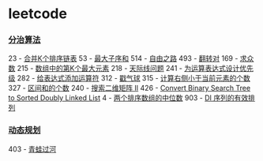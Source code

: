 # leetcode

### [分治算法](https://leetcode-cn.com/tag/divide-and-conquer/)

23   - [合并K个排序链表](https://leetcode-cn.com/problems/merge-k-sorted-lists)
53   - [最大子序和](https://leetcode-cn.com/problems/maximum-subarray)
514 - [自由之路](https://leetcode-cn.com/problems/freedom-trail)
493 - [翻转对](https://leetcode-cn.com/problems/reverse-pairs)
169 - [求众数](https://leetcode-cn.com/problems/majority-element)
215 - [数组中的第K个最大元素](https://leetcode-cn.com/problems/kth-largest-element-in-an-array)
218 - [天际线问题](https://leetcode-cn.com/problems/the-skyline-problem)
241 - [为运算表达式设计优先级](https://leetcode-cn.com/problems/different-ways-to-add-parentheses)
282 - [给表达式添加运算符](https://leetcode-cn.com/problems/expression-add-operators)
312 - [戳气球](https://leetcode-cn.com/problems/burst-balloons)
315 - [计算右侧小于当前元素的个数](https://leetcode-cn.com/problems/count-of-smaller-numbers-after-self)
327 - [区间和的个数](https://leetcode-cn.com/problems/count-of-range-sum)
240 - [搜索二维矩阵 II](https://leetcode-cn.com/problems/search-a-2d-matrix-ii)
426 - [Convert Binary Search Tree to Sorted Doubly Linked List](https://leetcode-cn.com/problems/convert-binary-search-tree-to-sorted-doubly-linked-list)
4      - [两个排序数组的中位数](https://leetcode-cn.com/problems/median-of-two-sorted-arrays)
903 - [DI 序列的有效排列](https://leetcode-cn.com/problems/valid-permutations-for-di-sequence)

### [动态规划](https://leetcode-cn.com/tag/dynamic-programming/)

403 - [青蛙过河](https://leetcode-cn.com/problems/frog-jump/description/)

